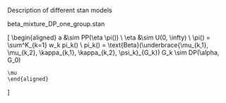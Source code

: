 Description of different stan models

beta_mixture_DP_one_group.stan
 
\[
    \begin{aligned}
    a &\sim PP(\eta \pi()) \\
    \eta &\sim U(0, \infty) \\
    \pi() = \sum^K_{k=1} w_k pi_k() \\
    pi_k() = \text{Beta}(\underbrace{\mu_{k,1}, \mu_{k,2}, \kappa_{k,1}, \kappa_{k,2}, \psi_k}_{G_k})
    G_k \sim DP(\alpha, G_0)

    \mu
    \end{aligned}

\]